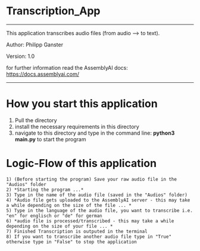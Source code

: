 # Transcription_App
***
This application transcribes audio files (from audio --> to text).

Author: Philipp Ganster

Version: 1.0

for further information read the AssemblyAI docs: https://docs.assemblyai.com/
***

# How you start this application

1) Pull the directory
2) install the necessary requirements in this directory
3) navigate to this directory and type in the command line: <b>python3 main.py</b> to start the program

# Logic-Flow of this application

    1) (Before starting the program) Save your raw audio file in the "Audios" folder
    2) *Starting the program ...*
    3) Type in the name of the audio file (saved in the "Audios" folder)
    4) *Audio file gets uploaded to the AssemblyAI server - this may take a while depending on the size of the file ... *
    5) Type in the language of the audio file, you want to transcribe i.e. "en" for englisch or "de" for german
    6) *audio file is processed/transcribed - this may take a while depending on the size of your file ... *
    7) Finished Transcription is outputed in the terminal
    8) If you want to transcribe another audio file type in "True" otherwise type in "False" to stop the application
